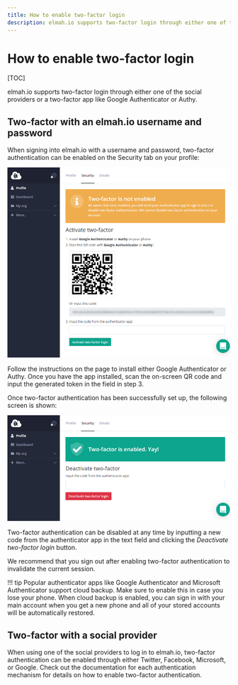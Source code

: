 ```yaml
---
title: How to enable two-factor login
description: elmah.io supports two-factor login through either one of the social providers or two-factor apps like Authenticator or Authy. Learn how it works.
---
```


# How to enable two-factor login

[TOC]

elmah.io supports two-factor login through either one of the social providers or a two-factor app like Google Authenticator or Authy.

## Two-factor with an elmah.io username and password

When signing into elmah.io with a username and password, two-factor authentication can be enabled on the Security tab on your profile:

![Enable two-factor](images/enable-two-factor.png)

Follow the instructions on the page to install either Google Authenticator or Authy. Once you have the app installed, scan the on-screen QR code and input the generated token in the field in step 3.

Once two-factor authentication has been successfully set up, the following screen is shown:

![Two-factor enabled](images/two-factor-enabled.png)

Two-factor authentication can be disabled at any time by inputting a new code from the authenticator app in the text field and clicking the *Deactivate two-factor login* button.

We recommend that you sign out after enabling two-factor authentication to invalidate the current session.

!!! tip
    Popular authenticator apps like Google Authenticator and Microsoft Authenticator support cloud backup. Make sure to enable this in case you lose your phone. When cloud backup is enabled, you can sign in with your main account when you get a new phone and all of your stored accounts will be automatically restored.

## Two-factor with a social provider

When using one of the social providers to log in to elmah.io, two-factor authentication can be enabled through either Twitter, Facebook, Microsoft, or Google. Check out the documentation for each authentication mechanism for details on how to enable two-factor authentication.